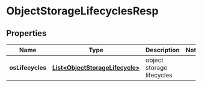 # ObjectStorageLifecyclesResp

## Properties
Name | Type | Description | Notes
------------ | ------------- | ------------- | -------------
**osLifecycles** | [**List&lt;ObjectStorageLifecycle&gt;**](ObjectStorageLifecycle.md) | object storage lifecycles | 
